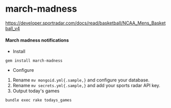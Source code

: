 # march-madness
https://developer.sportradar.com/docs/read/basketball/NCAA_Mens_Basketball_v4

#### March madness notifications

* Install

```
gem install march-madness
```

* Configure

1. Rename `mv mongoid.yml{.sample,}` and configure your database.
2. Rename `mv secrets.yml{.sample,}` and add your sports radar API key.
3. Output today's games

```
bundle exec rake todays_games
```
